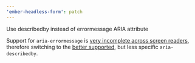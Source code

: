 ```yaml
---
'ember-headless-form': patch
---
```


Use describedby instead of errormessage ARIA attribute

Support for `aria-errormessage` is [very incomplete across screen readers](https://a11ysupport.io/tech/aria/aria-errormessage_attribute), therefore switching to the [better supported](https://a11ysupport.io/tech/aria/aria-describedby_attribute), but less specific `aria-describedby`.
